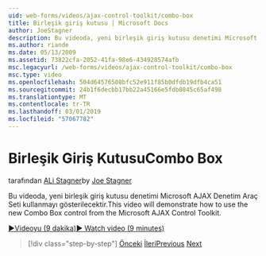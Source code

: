 ```yaml
---
uid: web-forms/videos/ajax-control-toolkit/combo-box
title: Birleşik giriş kutusu | Microsoft Docs
author: JoeStagner
description: Bu videoda, yeni birleşik giriş kutusu denetimi Microsoft AJAX Denetim Araç Seti kullanmayı gösterilecektir.
ms.author: riande
ms.date: 05/13/2009
ms.assetid: 73822cfa-2052-41fa-98e6-434928574afb
msc.legacyurl: /web-forms/videos/ajax-control-toolkit/combo-box
msc.type: video
ms.openlocfilehash: 504d64576508bfc52e911f85b0dfdb19dfb4ca51
ms.sourcegitcommit: 24b1f6decbb17bb22a45166e5fdb0845c65af498
ms.translationtype: MT
ms.contentlocale: tr-TR
ms.lasthandoff: 03/01/2019
ms.locfileid: "57067782"
---
```

<a name="combo-box"></a><span data-ttu-id="dd5bf-103">Birleşik Giriş Kutusu</span><span class="sxs-lookup"><span data-stu-id="dd5bf-103">Combo Box</span></span>
====================
<span data-ttu-id="dd5bf-104">tarafından [ALi Stagner](https://github.com/JoeStagner)</span><span class="sxs-lookup"><span data-stu-id="dd5bf-104">by [Joe Stagner](https://github.com/JoeStagner)</span></span>

<span data-ttu-id="dd5bf-105">Bu videoda, yeni birleşik giriş kutusu denetimi Microsoft AJAX Denetim Araç Seti kullanmayı gösterilecektir.</span><span class="sxs-lookup"><span data-stu-id="dd5bf-105">This video will demonstrate how to use the new Combo Box control from the Microsoft AJAX Control Toolkit.</span></span>

[<span data-ttu-id="dd5bf-106">&#9654;Videoyu (9 dakika)</span><span class="sxs-lookup"><span data-stu-id="dd5bf-106">&#9654; Watch video (9 minutes)</span></span>](https://channel9.msdn.com/Blogs/ASP-NET-Site-Videos/combo-box)

> [!div class="step-by-step"]
> <span data-ttu-id="dd5bf-107">[Önceki](color-picker.md)
> [İleri](editor-control.md)</span><span class="sxs-lookup"><span data-stu-id="dd5bf-107">[Previous](color-picker.md)
[Next](editor-control.md)</span></span>
